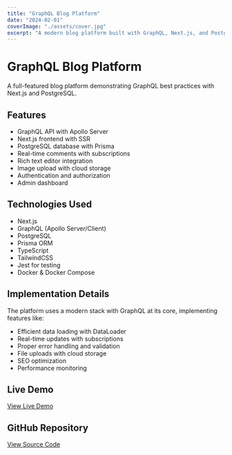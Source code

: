 ```yaml
---
title: "GraphQL Blog Platform"
date: "2024-02-01"
coverImage: "./assets/cover.jpg"
excerpt: "A modern blog platform built with GraphQL, Next.js, and PostgreSQL"
---
```


# GraphQL Blog Platform

A full-featured blog platform demonstrating GraphQL best practices with Next.js and PostgreSQL.

## Features

- GraphQL API with Apollo Server
- Next.js frontend with SSR
- PostgreSQL database with Prisma
- Real-time comments with subscriptions
- Rich text editor integration
- Image upload with cloud storage
- Authentication and authorization
- Admin dashboard

## Technologies Used

- Next.js
- GraphQL (Apollo Server/Client)
- PostgreSQL
- Prisma ORM
- TypeScript
- TailwindCSS
- Jest for testing
- Docker & Docker Compose

## Implementation Details

The platform uses a modern stack with GraphQL at its core, implementing features like:

- Efficient data loading with DataLoader
- Real-time updates with subscriptions
- Proper error handling and validation
- File uploads with cloud storage
- SEO optimization
- Performance monitoring

## Live Demo

[View Live Demo](https://graphql-blog-platform.example.com)

## GitHub Repository

[View Source Code](https://github.com/username/graphql-blog-platform) 